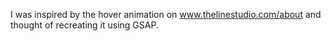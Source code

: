 I was inspired by the hover animation on www.thelinestudio.com/about and thought of recreating it using GSAP. 
